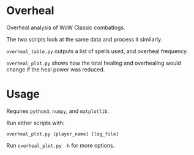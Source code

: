 # Overheal
Overheal analysis of WoW Classic combatlogs.

The two scripts look at the same data and process it similarly.

`overheal_table.py` outputs a list of spells used, and overheal frequency.

`overheal_plot.py` shows how the total healing and overhealing would change if the heal power was reduced.

# Usage
Requires `python3`, `numpy`, and `matplotlib`.

Run either scripts with:
```
overheal_plot.py [player_name] [log_file]
```

Run `overheal_plot.py -h` for more options.
